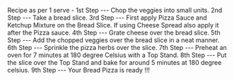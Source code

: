 Recipe as per 1 serve -
1st Step --- Chop the veggies into small units.
2nd Step --- Take a bread slice.
3rd Step --- First apply Pizza Sauce and Ketchup Mixture on the Bread Slice. If using Cheese Spread also apply it after the Pizza sauce.
4th Step --- Grate cheese over the bread slice.
5th Step --- Add the chopped veggies over the bread slice in a neat manner.
6th Step --- Sprinkle the pizza herbs over the slice.
7th Step --- Preheat an oven for 7 minutes at 180 degree Celsius with a Top Stand.
8th Step --- Put the slice over the Top Stand and bake for around 5 minutes at 180 degree celsius.
9th Step --- Your Bread Pizza is ready !!!